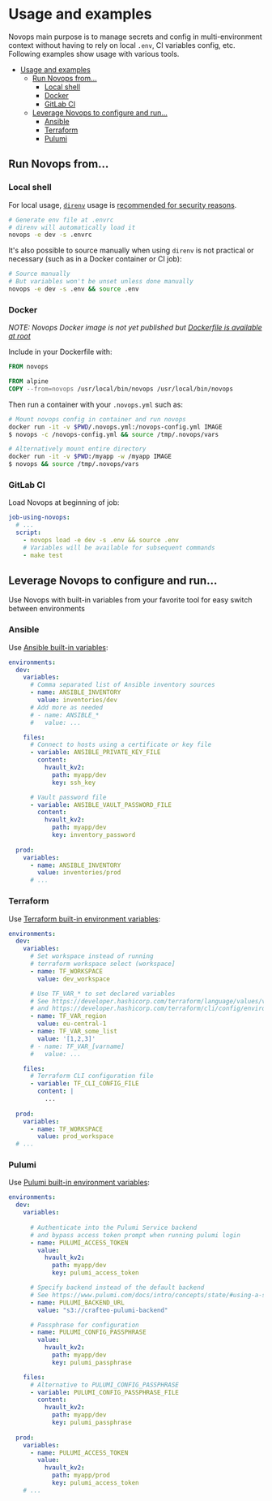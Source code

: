# Usage and examples

Novops main purpose is to manage secrets and config in multi-environment context without having to rely on local `.env`, CI variables config, etc. Following examples show usage with various tools. 

- [Usage and examples](#usage-and-examples)
  - [Run Novops from...](#run-novops-from)
    - [Local shell](#local-shell)
    - [Docker](#docker)
    - [GitLab CI](#gitlab-ci)
  - [Leverage Novops to configure and run...](#leverage-novops-to-configure-and-run)
    - [Ansible](#ansible)
    - [Terraform](#terraform)
    - [Pulumi](#pulumi)

## Run Novops from...

### Local shell

For local usage, [`direnv`](https://direnv.net/) usage is [recommended for security reasons](./novops-direnv.md). 

```sh
# Generate env file at .envrc
# direnv will automatically load it
novops -e dev -s .envrc
```

It's also possible to source manually when using `direnv` is not practical or necessary (such as in a Docker container or CI job):

```sh
# Source manually
# But variables won't be unset unless done manually
novops -e dev -s .env && source .env
```

### Docker

_NOTE: Novops Docker image is not yet published but [Dockerfile is available at root](../Dockerfile)_

Include in your Dockerfile with:

```Dockerfile
FROM novops

FROM alpine
COPY --from=novops /usr/local/bin/novops /usr/local/bin/novops
```

Then run a container with your `.novops.yml` such as:

```sh
# Mount novops config in container and run novops
docker run -it -v $PWD/.novops.yml:/novops-config.yml IMAGE
$ novops -c /novops-config.yml && source /tmp/.novops/vars

# Alternatively mount entire directory
docker run -it -v $PWD:/myapp -w /myapp IMAGE
$ novops && source /tmp/.novops/vars
```

### GitLab CI

Load Novops at beginning of job:

```yaml
job-using-novops:
  # ...
  script:
    - novops load -e dev -s .env && source .env
    # Variables will be available for subsequent commands
    - make test 
```

## Leverage Novops to configure and run...

Use Novops with built-in variables from your favorite tool for easy switch between environments

### Ansible

Use [Ansible built-in variables](https://docs.ansible.com/ansible/latest/reference_appendices/config.html#environment-variables):

```yaml
environments:
  dev:
    variables:
      # Comma separated list of Ansible inventory sources
      - name: ANSIBLE_INVENTORY
        value: inventories/dev
      # Add more as needed
      # - name: ANSIBLE_*
      #   value: ...

    files:
      # Connect to hosts using a certificate or key file
      - variable: ANSIBLE_PRIVATE_KEY_FILE
        content: 
          hvault_kv2:
            path: myapp/dev
            key: ssh_key

      # Vault password file
      - variable: ANSIBLE_VAULT_PASSWORD_FILE
        content: 
          hvault_kv2:
            path: myapp/dev
            key: inventory_password
  
  prod:
    variables:
      - name: ANSIBLE_INVENTORY
        value: inventories/prod
      # ...
```

### Terraform

Use [Terraform built-in environment variables](https://developer.hashicorp.com/terraform/cli/config/environment-variables):

```yaml
environments:
  dev:
    variables:
      # Set workspace instead of running 
      # terraform workspace select (workspace]
      - name: TF_WORKSPACE
        value: dev_workspace

      # Use TF_VAR_* to set declared variables
      # See https://developer.hashicorp.com/terraform/language/values/variables#environment-variables
      # and https://developer.hashicorp.com/terraform/cli/config/environment-variables#tf_var_name
      - name: TF_VAR_region
        value: eu-central-1
      - name: TF_VAR_some_list
        value: '[1,2,3]'
      # - name: TF_VAR_[varname]
      #   value: ...

    files:
      # Terraform CLI configuration file
      - variable: TF_CLI_CONFIG_FILE
        content: |
          ...
      
  prod:
    variables:
      - name: TF_WORKSPACE
        value: prod_workspace
  # ...
```

### Pulumi

Use [Pulumi built-in environment variables](https://www.pulumi.com/docs/reference/cli/environment-variables/):

```yaml
environments:
  dev:
    variables:
      
      # Authenticate into the Pulumi Service backend 
      # and bypass access token prompt when running pulumi login
      - name: PULUMI_ACCESS_TOKEN
        value:
          hvault_kv2:
            path: myapp/dev
            key: pulumi_access_token

      # Specify backend instead of the default backend
      # See https://www.pulumi.com/docs/intro/concepts/state/#using-a-self-managed-backend
      - name: PULUMI_BACKEND_URL
        value: "s3://crafteo-pulumi-backend"

      # Passphrase for configuration
      - name: PULUMI_CONFIG_PASSPHRASE
        value:
          hvault_kv2:
            path: myapp/dev
            key: pulumi_passphrase

    files:  
      # Alternative to PULUMI_CONFIG_PASSPHRASE
      - variable: PULUMI_CONFIG_PASSPHRASE_FILE
        content: 
          hvault_kv2:
            path: myapp/dev
            key: pulumi_passphrase
      
  prod:
    variables:
      - name: PULUMI_ACCESS_TOKEN
        value:
          hvault_kv2:
            path: myapp/prod
            key: pulumi_access_token
    # ...
```


